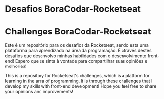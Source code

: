 # Desafios BoraCodar-Rocketseat
# Challenges BoraCodar-Rocketseat

Este é um repositório para os desafios da Rocketseat, sendo esta uma plataforma para aprendizado na área da programação. É através destes desafios que desenvolvo minhas habilidades com o desenvolvimento front-end!
Espero que se sinta à vontade para compartilhar suas opiniões e melhorias!

This is a repository for Rocketseat's challenges, which is a platform for learning in the area of programming. It is through these challenges that I develop my skills with front-end development!
Hope you feel free to share your opinions and improvements!
